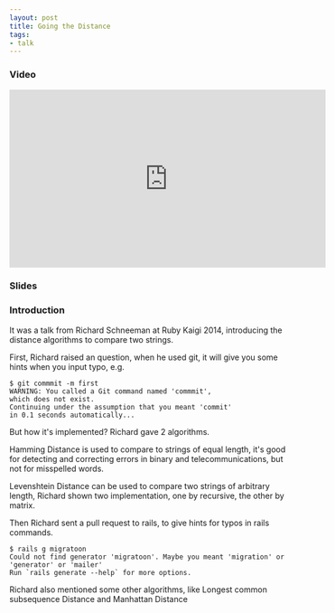 ```yaml
---
layout: post
title: Going the Distance
tags:
- talk
---
```


### Video

<iframe width="560" height="315"
src="https://www.youtube.com/embed/wujPwfY8t7Y" frameborder="0"
allowfullscreen></iframe>

### Slides

<script async class="speakerdeck-embed"
data-id="5e8cd5f024da01321f5106622b3e4870" data-ratio="1.33333333333333"
src="//speakerdeck.com/assets/embed.js"></script>

### Introduction

It was a talk from Richard Schneeman at Ruby Kaigi 2014, introducing the
distance algorithms to compare two strings.

First, Richard raised an question, when he used git, it will give you
some hints when you input typo, e.g.

```
$ git commmit -m first
WARNING: You called a Git command named 'commmit',
which does not exist.
Continuing under the assumption that you meant 'commit'
in 0.1 seconds automatically...
```

But how it's implemented? Richard gave 2 algorithms.

Hamming Distance is used to compare to strings of equal length,
it's good for detecting and correcting errors in binary and
telecommunications, but not for misspelled words.

Levenshtein Distance can be used to compare two strings of arbitrary length,
Richard shown two implementation, one by recursive, the other by matrix.

Then Richard sent a pull request to rails, to give hints for typos in
rails commands.

```
$ rails g migratoon
Could not find generator 'migratoon'. Maybe you meant 'migration' or 'generator' or 'mailer'
Run `rails generate --help` for more options.
```

Richard also mentioned some other algorithms, like
Longest common subsequence Distance and Manhattan Distance
